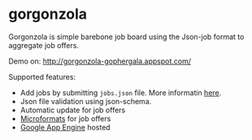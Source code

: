 # gorgonzola

Gorgonzola is simple barebone job board using the Json-job format to aggregate job offers.

Demo on: http://gorgonzola-gophergala.appspot.com/

Supported features:

- Add jobs by submitting `jobs.json` file. More informatin [here](http://lukasz-madon.github.io/json-job/).
- Json file validation using json-schema.
- Automatic update for job offers
- [Microformats](http://schema.org/JobPosting) for job offers
- [Google App Engine](https://cloud.google.com/appengine/docs) hosted